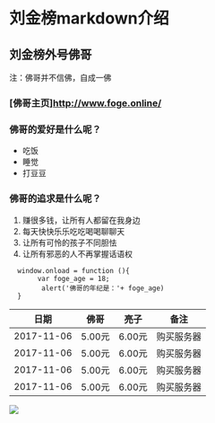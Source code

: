 # 刘金榜markdown介绍
## 刘金榜外号佛哥
注：佛哥并不信佛，自成一佛
### [佛哥主页]<http://www.foge.online/>

### 佛哥的爱好是什么呢？
- 吃饭
- 睡觉
- 打豆豆

### 佛哥的追求是什么呢？
1. 赚很多钱，让所有人都留在我身边
2. 每天快快乐乐吃吃喝喝聊聊天
3. 让所有可怜的孩子不同胆怯
4. 让所有邪恶的人不再掌握话语权

```javascrpt
  window.onload = function (){
       var foge_age = 18;
        alert('佛哥的年纪是：'+ foge_age)       
  }
```


|日期|佛哥|亮子|备注|
|---|---|---|---|
|2017-11-06|5.00元|6.00元|购买服务器|
|2017-11-06|5.00元|6.00元|购买服务器|
|2017-11-06|5.00元|6.00元|购买服务器|
|2017-11-06|5.00元|6.00元|购买服务器|

![](http://upload-images.jianshu.io/upload_images/259-0ad0d0bfc1c608b6.jpg?imageMogr2/auto-orient/strip%7CimageView2/2/w/1240)
